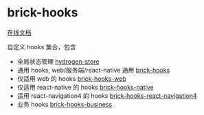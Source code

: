 # brick-hooks

[在线文档](https://mingneo.github.io/brick-hooks/)

自定义 hooks 集合，包含

- 全局状态管理 [hydrogen-store](packages/store-next/README.md)
- 通用 hooks, web/服务端/react-native 通用 [brick-hooks](https://mingneo.github.io/brick-hooks/)
- 仅适用 web 的 hooks [brick-hooks-web](https://mingneo.github.io/brick-hooks/web)
- 仅适用 react-native 的 hooks [brick-hooks-native](https://mingneo.github.io/brick-hooks/native)
- 适用 react-navigation4 的 hooks [brick-hooks-react-navigation4](packages/react-navigation4/README.md)
- 业务 hooks [brick-hooks-business](https://mingneo.github.io/brick-hooks/business)
